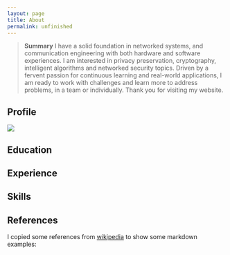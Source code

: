 ```yaml
---
layout: page
title: About
permalink: unfinished
---
```

> <b>Summary</b>
> I have a solid foundation in networked systems, and communication engineering with both hardware and software experiences. I am interested in privacy preservation, cryptography, intelligent algorithms and networked security topics.
> Driven by a fervent passion for continuous learning and real-world applications, I am ready to work with challenges and learn more to address problems, in a team or individually.
> Thank you for visiting my website.

## Profile

<img class="mx-auto w-1/2" src="{{site.baseurl}}/assets/img/279.png">


## Education

## Experience

## Skills

## References

I copied some references from [wikipedia](https://en.wikipedia.org/wiki/Satoshi_Nakamoto) to show some markdown examples:

